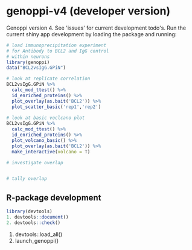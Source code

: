 # genoppi-v4 (developer version)
Genoppi version 4. See 'issues' for current development todo's. Run the current shiny app development by loading the package and running:

```R
# load immunoprecipitation experiment
# for Antibody to BCL2 and IgG control 
# within neurons
library(genoppi)
data("BCL2vsIgG.GPiN")

# look at replicate correlation
BCL2vsIgG.GPiN %>% 
  calc_mod_ttest() %>% 
  id_enriched_proteins() %>%
  plot_overlay(as.bait('BCL2')) %>% 
  plot_scatter_basic('rep1','rep2')
  
# look at basic voclcano plot
BCL2vsIgG.GPiN %>% 
  calc_mod_ttest() %>% 
  id_enriched_proteins() %>%
  plot_volcano_basic() %>%
  plot_overlay(as.bait('BCL2')) %>% 
  make_interactive(volcano = T)

# investigate overlap


# tally overlap
```

## R-package development

```R
library(devtools)
1. devtools::document()
2. devtools::check()
```

1. devtools::load_all()
2. launch_genoppi()
